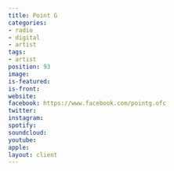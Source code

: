 ```yaml
---
title: Point G
categories:
- radio
- digital
- artist
tags:
- artist
position: 93
image: 
is-featured: 
is-front: 
website: 
facebook: https://www.facebook.com/pointg.ofc
twitter: 
instagram: 
spotify: 
soundcloud: 
youtube: 
apple: 
layout: client
---
```


